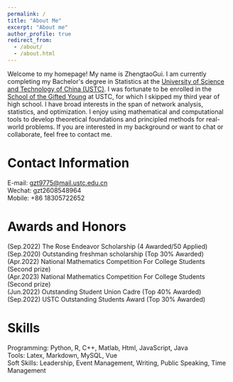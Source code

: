 ```yaml
---
permalink: /
title: "About Me"
excerpt: "About me"
author_profile: true
redirect_from: 
  - /about/
  - /about.html
---
```


Welcome to my homepage! My name is ZhengtaoGui. I am currently completing my Bachelor's degree in Statistics at the [University of Science and Technology of China (USTC)](https://www.ustc.edu.cn/). I was fortunate to be enrolled in the [School of the Gifted Young](https://sgy.ustc.edu.cn/) at USTC, for which I skipped my third year of high school. I have broad interests in the span of network analysis, statistics, and optimization. I enjoy using mathematical and computational tools to develop theoretical foundations and principled methods for real-world problems. If you are interested in my background or want to chat or collaborate, feel free to contact me.


Contact Information
======

E-mail: gzt9775@mail.ustc.edu.cn \
Wechat:  gzt2608548964 \
Mobile:  +86 18305722652

Awards and Honors
======

(Sep.2022) The Rose Endeavor Scholarship (4 Awarded/50 Applied) \
(Sep.2020) Outstanding freshman scholarship (Top 30% Awarded) \
(Apr.2022) National Mathematics Competition For College Students (Second prize) \
(Apr.2023) National Mathematics Competition For College Students (Second prize) \
(Jun.2022) Outstanding Student Union Cadre (Top 40% Awarded) \
(Sep.2022) USTC Outstanding Students Award (Top 30% Awarded) 


Skills
======
  Programming: Python, R, C++, Matlab, Html, JavaScript, Java \
  Tools: Latex, Markdown, MySQL, Vue \
  Soft Skills: Leadership, Event Management, Writing, Public Speaking, Time Management
